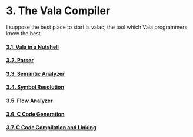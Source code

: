 # 3. The Vala Compiler

I suppose the best place to start is valac, the tool which Vala
programmers know the best.

#### [3.1. Vala in a Nutshell](03-00-the-vala-compiler/03-01-vala-in-a-nutshell)
#### [3.2. Parser](03-00-the-vala-compiler/03-02-parser)
#### [3.3. Semantic Analyzer](03-00-the-vala-compiler/03-03-semantic-analyzer)
#### [3.4. Symbol Resolution](03-00-the-vala-compiler/03-04-symbol-resolution)
#### [3.5. Flow Analyzer](03-00-the-vala-compiler/03-05-flow-analyzer)
#### [3.6. C Code Generation](03-00-the-vala-compiler/03-06-c-code-generation)
#### [3.7. C Code Compilation and Linking](03-00-the-vala-compiler/03-07-c-code-compilation-and-linking)